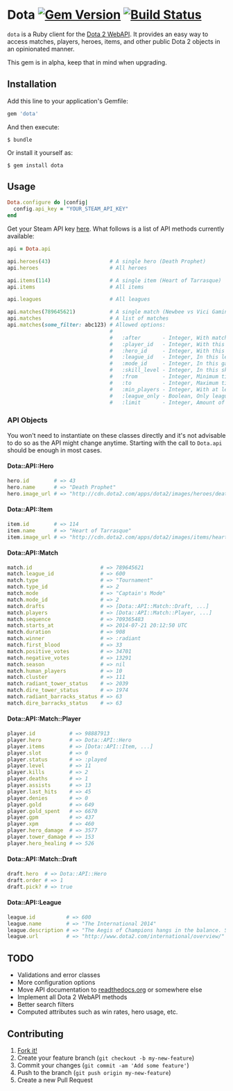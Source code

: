# Dota [![Gem Version](https://badge.fury.io/rb/dota.svg)](http://badge.fury.io/rb/dota) [![Build Status](https://travis-ci.org/vinnicc/dota.svg?branch=master)](https://travis-ci.org/vinnicc/dota)

`dota` is a Ruby client for the [Dota 2 WebAPI](https://wiki.teamfortress.com/wiki/WebAPI#Dota_2). It provides an easy way to access matches, players, heroes, items, and other public Dota 2 objects in an opinionated manner.

This gem is in alpha, keep that in mind when upgrading.

## Installation

Add this line to your application's Gemfile:

```ruby
gem 'dota'
```

And then execute:

    $ bundle

Or install it yourself as:

    $ gem install dota

## Usage

```ruby
Dota.configure do |config|
  config.api_key = "YOUR_STEAM_API_KEY"
end
```

Get your Steam API key [here](http://steamcommunity.com/dev/apikey). What follows is a list of API methods currently available:

```ruby
api = Dota.api

api.heroes(43)                   # A single hero (Death Prophet)
api.heroes                       # All heroes

api.items(114)                   # A single item (Heart of Tarrasque)
api.items                        # All items

api.leagues                      # All leagues

api.matches(789645621)           # A single match (Newbee vs Vici Gaming)
api.matches                      # A list of matches
api.matches(some_filter: abc123) # Allowed options:
                                 #
                                 #   :after       - Integer, With match ids equal to greater than this
                                 #   :player_id   - Integer, With this player (Steam ID)
                                 #   :hero_id     - Integer, With this hero. See Dota::API::Hero::MAPPING
                                 #   :league_id   - Integer, In this league. Use Dota.leagues to get a list of leagues
                                 #   :mode_id     - Integer, In this game mode. See Dota::API::Match::MODES
                                 #   :skill_level - Integer, In this skill level (ignored if :user_id is provided). See Dota::API::Match::SKILL_LEVELS
                                 #   :from        - Integer, Minimum timestamp
                                 #   :to          - Integer, Maximum timestamp
                                 #   :min_players - Integer, With at least this number of players
                                 #   :league_only - Boolean, Only league matches
                                 #   :limit       - Integer, Amount of matches to return
```

### API Objects

You won't need to instantiate on these classes directly and it's not advisable to do so as the API might change anytime. Starting with the call to `Dota.api` should be enough in most cases.

#### Dota::API::Hero

```ruby
hero.id        # => 43
hero.name      # => "Death Prophet"
hero.image_url # => "http://cdn.dota2.com/apps/dota2/images/heroes/death_prophet_full.png"
```

#### Dota::API::Item

```ruby
item.id        # => 114
item.name      # => "Heart of Tarrasque"
item.image_url # => "http://cdn.dota2.com/apps/dota2/images/items/heart_lg.png"
```

#### Dota::API::Match

```ruby
match.id                      # => 789645621
match.league_id               # => 600
match.type                    # => "Tournament"
match.type_id                 # => 2
match.mode                    # => "Captain's Mode"
match.mode_id                 # => 2
match.drafts                  # => [Dota::API::Match::Draft, ...]
match.players                 # => [Dota::API::Match::Player, ...]
match.sequence                # => 709365483
match.starts_at               # => 2014-07-21 20:12:50 UTC
match.duration                # => 908
match.winner                  # => :radiant
match.first_blood             # => 33
match.positive_votes          # => 34701
match.negative_votes          # => 13291
match.season                  # => nil
match.human_players           # => 10
match.cluster                 # => 111
match.radiant_tower_status    # => 2039
match.dire_tower_status       # => 1974
match.radiant_barracks_status # => 63
match.dire_barracks_status    # => 63
```

#### Dota::API::Match::Player

```ruby
player.id           # => 98887913
player.hero         # => Dota::API::Hero
player.items        # => [Dota::API::Item, ...]
player.slot         # => 0
player.status       # => :played
player.level        # => 11
player.kills        # => 2
player.deaths       # => 1
player.assists      # => 13
player.last_hits    # => 45
player.denies       # => 0
player.gold         # => 649
player.gold_spent   # => 6670
player.gpm          # => 437
player.xpm          # => 460
player.hero_damage  # => 3577
player.tower_damage # => 153
player.hero_healing # => 526
```

#### Dota::API::Match::Draft

```ruby
draft.hero  # => Dota::API::Hero
draft.order # => 1
draft.pick? # => true
```

#### Dota::API::League

```ruby
league.id          # => 600
league.name        # => "The International 2014"
league.description # => "The Aegis of Champions hangs in the balance. See the world's top teams battle in the International."
league.url         # => "http://www.dota2.com/international/overview/"
```

## TODO

- Validations and error classes
- More configuration options
- Move API documentation to [readthedocs.org](https://readthedocs.org/) or somewhere else
- Implement all Dota 2 WebAPI methods
- Better search filters
- Computed attributes such as win rates, hero usage, etc.

## Contributing

1. [Fork it!](https://github.com/vinnicc/dota/fork)
2. Create your feature branch (`git checkout -b my-new-feature`)
3. Commit your changes (`git commit -am 'Add some feature'`)
4. Push to the branch (`git push origin my-new-feature`)
5. Create a new Pull Request
